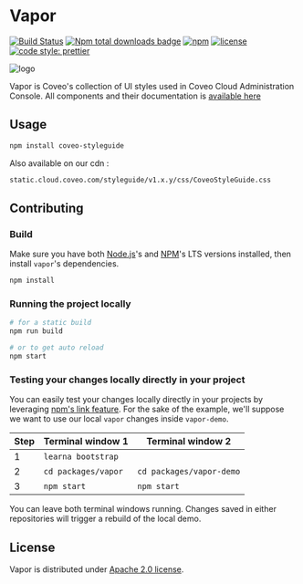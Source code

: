# Vapor

[![Build Status](https://img.shields.io/travis/coveo/vapor.svg?style=flat-square)](https://travis-ci.org/coveo/vapor)
[![Npm total downloads badge](https://img.shields.io/npm/dt/coveo-styleguide.svg?style=flat-square)](https://www.npmjs.com/package/coveo-styleguide)
[![npm](https://img.shields.io/npm/v/coveo-styleguide.svg?maxAge=2592000&style=flat-square)](https://www.npmjs.com/package/coveo-styleguide)
[![license](https://img.shields.io/hexpm/l/plug.svg?style=flat-square)](../../LICENSE)
[![code style: prettier](https://img.shields.io/badge/code_style-prettier-ff69b4.svg?style=flat-square)](https://github.com/prettier/prettier)

![logo](vapor.gif)

Vapor is Coveo's collection of UI styles used in Coveo Cloud Administration Console. All components and their documentation is [available here](http://vapor.surge.sh/)

## Usage

```bash
npm install coveo-styleguide
```

Also available on our cdn :

```txt
static.cloud.coveo.com/styleguide/v1.x.y/css/CoveoStyleGuide.css
```

## Contributing

### Build

Make sure you have both [Node.js](https://nodejs.org/)'s and [NPM](https://www.npmjs.com/package/npm)'s LTS versions installed, then install `vapor`'s dependencies.

```bash
npm install
```

### Running the project locally

```bash
# for a static build
npm run build

# or to get auto reload
npm start
```

### Testing your changes locally directly in your project

You can easily test your changes locally directly in your projects by leveraging [npm's link feature](https://docs.npmjs.com/cli/link). For the sake of the example, we'll suppose we want to use our local `vapor` changes inside `vapor-demo`.

| Step | Terminal window 1   | Terminal window 2        |
| ---- | ------------------- | ------------------------ |
| 1    | `learna bootstrap`  |                          |
| 2    | `cd packages/vapor` | `cd packages/vapor-demo` |
| 3    | `npm start`         | `npm start`              |

You can leave both terminal windows running. Changes saved in either repositories will trigger a rebuild of the local demo.

## License

Vapor is distributed under [Apache 2.0 license](../../LICENSE).
